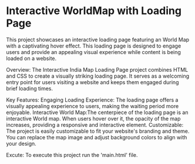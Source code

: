 # Interactive WorldMap with Loading Page

This project showcases an interactive loading page featuring an World Map with a captivating hover effect. This loading page is designed to engage users and provide an appealing visual experience while content is being loaded on a website.

Overview:
The Interactive India Map Loading Page project combines HTML and CSS to create a visually striking loading page. It serves as a welcoming entry point for users visiting a website and keeps them engaged during brief loading times.

Key Features: 
Engaging Loading Experience: The loading page offers a visually appealing experience to users, making the waiting period more enjoyable.
Interactive World Map:The centerpiece of the loading page is an interactive World map. When users hover over it, the opacity of the map increases, providing a responsive and interactive element.
Customizable: The project is easily customizable to fit your website's branding and theme. You can replace the map image and adjust background colors to align with your design.

Excute:
To execute this project run the 'main.html' file.
